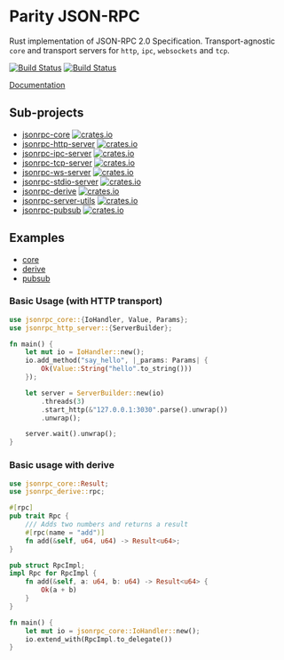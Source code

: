 # Parity JSON-RPC

Rust implementation of JSON-RPC 2.0 Specification.
Transport-agnostic `core` and transport servers for `http`, `ipc`, `websockets` and `tcp`.

[![Build Status][travis-image]][travis-url]
[![Build Status][appveyor-image]][appveyor-url]

[travis-image]: https://travis-ci.org/paritytech/jsonrpc.svg?branch=master
[travis-url]: https://travis-ci.org/paritytech/jsonrpc
[appveyor-image]: https://ci.appveyor.com/api/projects/status/github/paritytech/jsonrpc?svg=true
[appveyor-url]: https://ci.appveyor.com/project/paritytech/jsonrpc/branch/master

[Documentation](http://paritytech.github.io/jsonrpc/)

## Sub-projects
- [jsonrpc-core](./core) [![crates.io][core-image]][core-url]
- [jsonrpc-http-server](./http) [![crates.io][http-server-image]][http-server-url]
- [jsonrpc-ipc-server](./ipc) [![crates.io][ipc-server-image]][ipc-server-url]
- [jsonrpc-tcp-server](./tcp) [![crates.io][tcp-server-image]][tcp-server-url]
- [jsonrpc-ws-server](./ws) [![crates.io][ws-server-image]][ws-server-url]
- [jsonrpc-stdio-server](./stdio) [![crates.io][stdio-server-image]][stdio-server-url]
- [jsonrpc-derive](./derive) [![crates.io][derive-image]][derive-url]
- [jsonrpc-server-utils](./server-utils) [![crates.io][server-utils-image]][server-utils-url]
- [jsonrpc-pubsub](./pubsub) [![crates.io][pubsub-image]][pubsub-url]

[core-image]: https://img.shields.io/crates/v/jsonrpc-core.svg
[core-url]: https://crates.io/crates/jsonrpc-core
[http-server-image]: https://img.shields.io/crates/v/jsonrpc-http-server.svg
[http-server-url]: https://crates.io/crates/jsonrpc-http-server
[ipc-server-image]: https://img.shields.io/crates/v/jsonrpc-ipc-server.svg
[ipc-server-url]: https://crates.io/crates/jsonrpc-ipc-server
[tcp-server-image]: https://img.shields.io/crates/v/jsonrpc-tcp-server.svg
[tcp-server-url]: https://crates.io/crates/jsonrpc-tcp-server
[ws-server-image]: https://img.shields.io/crates/v/jsonrpc-ws-server.svg
[ws-server-url]: https://crates.io/crates/jsonrpc-ws-server
[stdio-server-image]: https://img.shields.io/crates/v/jsonrpc-stdio-server.svg
[stdio-server-url]: https://crates.io/crates/jsonrpc-stdio-server
[derive-image]: https://img.shields.io/crates/v/jsonrpc-derive.svg
[derive-url]: https://crates.io/crates/jsonrpc-derive
[server-utils-image]: https://img.shields.io/crates/v/jsonrpc-server-utils.svg
[server-utils-url]: https://crates.io/crates/jsonrpc-server-utils
[pubsub-image]: https://img.shields.io/crates/v/jsonrpc-pubsub.svg
[pubsub-url]: https://crates.io/crates/jsonrpc-pubsub

## Examples

- [core](./core/examples)
- [derive](./derive/examples)
- [pubsub](./pubsub/examples)

### Basic Usage (with HTTP transport)

```rust
use jsonrpc_core::{IoHandler, Value, Params};
use jsonrpc_http_server::{ServerBuilder};

fn main() {
	let mut io = IoHandler::new();
	io.add_method("say_hello", |_params: Params| {
		Ok(Value::String("hello".to_string()))
	});

	let server = ServerBuilder::new(io)
		.threads(3)
		.start_http(&"127.0.0.1:3030".parse().unwrap())
		.unwrap();

	server.wait().unwrap();
}
```

### Basic usage with derive

```rust
use jsonrpc_core::Result;
use jsonrpc_derive::rpc;

#[rpc]
pub trait Rpc {
	/// Adds two numbers and returns a result
	#[rpc(name = "add")]
	fn add(&self, u64, u64) -> Result<u64>;
}

pub struct RpcImpl;
impl Rpc for RpcImpl {
	fn add(&self, a: u64, b: u64) -> Result<u64> {
		Ok(a + b)
	}
}

fn main() {
	let mut io = jsonrpc_core::IoHandler::new();
	io.extend_with(RpcImpl.to_delegate())
}

